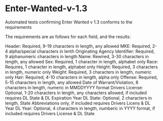 # Enter-Wanted-v-1.3
Automated tests confirming Enter Wanted v 1.3 conforms to the requirements

The requirements are as follows for each field, and the results:

Header: Required, 9-19 characters in length, any allowed
MKE: Required, 2-4 alpha/special characters in lenth
Originating Agency Identifier: Required, 9 alphanumeric characters in length
Name: Rewired, 3-30 characters in length, any allowed
Sex: Required, 1 character in length, alphabet only
Race: Requires, 1 character in length, alphabet only
Height: Required, 3 characters in length, numeric only
Weight: Required, 3 characters in length, numeric only
Hair: Required, 4-10 characters in length, alpha only
Offense: Required, 5-15 characters in length, any allowed
Date of Warrant/Violation, 8 characters in length, numeric in MMDDYYYY format
Drivers License: Optional, 1-20 characters in length, any characters allowed, if included requires DL State & DL Expiration Year
DL State: Optional, 2 characters in length, State Abbreviations only, if included requires Drivers Licens & DL Year
DL Year: Optional, 4 characters in length, numberic in YYYY format, if included requires Drivers License & DL State
